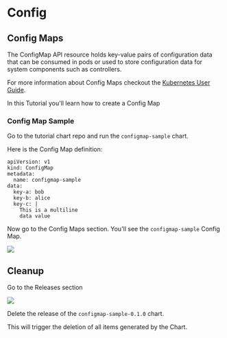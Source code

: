 # Config

## Config Maps

The ConfigMap API resource holds key-value pairs of configuration data that can be consumed in pods or used to store configuration data for system components such as controllers.

For more information about Config Maps checkout the [Kubernetes User Guide](http://kubernetes.io/docs/user-guide/configmap/).

In this Tutorial you'll learn how to create a Config Map

### Config Map Sample

Go to the tutorial chart repo and run the `configmap-sample` chart.

Here is the Config Map definition:

```text
apiVersion: v1
kind: ConfigMap
metadata:
  name: configmap-sample
data:
  key-a: bob
  key-b: alice
  key-c: |
    This is a multiline
    data value
```

Now go to the Config Maps section. You'll see the `configmap-sample` Config Map.

![](https://github.com/harbur/kubernetic/tree/f5b45f12ac821d41c1888e4c922f0fe1516e0ca5/assets/configmap.png)

## Cleanup

Go to the Releases section

![](https://github.com/harbur/kubernetic/tree/f5b45f12ac821d41c1888e4c922f0fe1516e0ca5/assets/cleanup-configmap.png)

Delete the release of the `configmap-sample-0.1.0` chart.

This will trigger the deletion of all items generated by the Chart.

